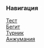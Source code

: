 ### Навигация
[Тест](/help/ru/main)  
[Бегит](/help/ru/versions)  
[Турник](/help/ru/proxy)  
[Анжумания](/gamelist)  
